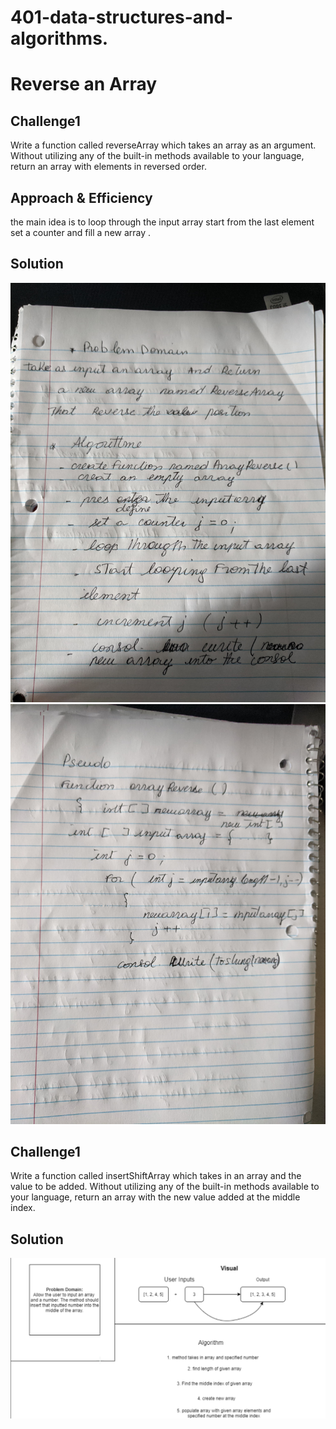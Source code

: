 # 401-data-structures-and-algorithms.
# Reverse an Array


## Challenge1
Write a function called reverseArray which takes an array as an argument. Without utilizing any of the built-in methods available to your language, return an array with elements in reversed order.
## Approach & Efficiency
the main idea is to loop through the input array start from the last element set a counter and fill a new array .

## Solution

![code challenge1](/assets/codechallenge1.jpg)
![code challenge1](/assets/codechallenge1-2.jpg)


## Challenge1
Write a function called insertShiftArray which takes in an array and the value to be added. Without utilizing any of the built-in methods available to your language, return an array with the new value added at the middle index.


## Solution

![code challenge2](/assets/challenge2.png)

